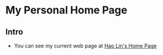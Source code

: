 # My Personal Home Page
## Intro

- You can see my current web page at [Hao Lin's Home Page](https://lajioj.github.io/haol/)
